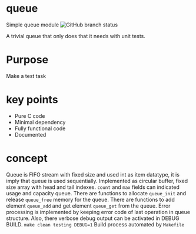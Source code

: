 # queue
Simple queue module
![GitHub branch status](https://img.shields.io/github/checks-status/DuncanTestTask/queue/main)

A trivial queue that only does that it needs with unit tests.

# Purpose 
Make a test task

# key points

- Pure C code
- Minimal dependency
- Fully functional code
- Documented


#  concept

Queue is FIFO stream with fixed size and used int as item datatype, it is imply that queue is used sequentially.
Implemented as circular buffer, fixed size array with head and tail indexes.
`count` and `max` fields can indicated usage and capacity queue.
There are functions to allocate `queue_init` and release `queue_free` memory for the queue.
There are functions to add element `queue_add` and get element `queue_get` from the queue.
Error processing is implemented by keeping error code of last operation in queue structure.
Also, there verbose debug output can be activated in DEBUG BUILD. `make clean testing DEBUG=1`
Build process automated by `Makefile`

